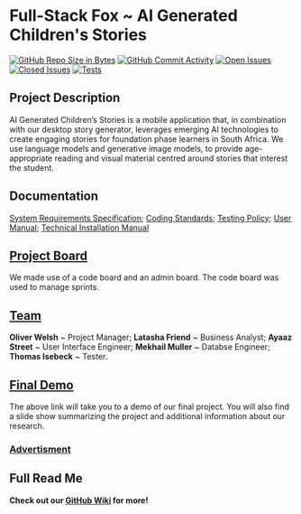 # Full-Stack Fox ~ AI Generated Children's Stories
[![GitHub Repo Size in Bytes](https://img.shields.io/github/languages/code-size/COS301-SE-2023/AI-Generated-Children-s-Stories)](https://github.com/COS301-SE-2023/AI-Generated-Children-s-Stories)
[![GitHub Commit Activity](https://img.shields.io/github/commit-activity/w/COS301-SE-2023/AI-Generated-Children-s-Stories)](https://github.com/COS301-SE-2023/AI-Generated-Children-s-Stories)
[![Open Issues](https://img.shields.io/github/issues/COS301-SE-2023/AI-Generated-Children-s-Stories.svg?style=flat-square)](https://github.com/COS301-SE-2023//AI-Generated-Children-s-Stories/issues)
[![Closed Issues](https://img.shields.io/github/issues-closed/COS301-SE-2023/AI-Generated-Children-s-Stories.svg?style=flat-square)](https://github.com/COS301-SE-2023//AI-Generated-Children-s-Stories/issues?q=is%3Aissue+is%3Aclosed)
[![Tests](https://github.com/COS301-SE-2023/AI-Generated-Children-s-Stories/actions/workflows/main.yml/badge.svg)](https://github.com/COS301-SE-2023/AI-Generated-Children-s-Stories/actions/workflows/main.yml)
## Project Description
AI Generated Children’s Stories is a mobile application that, in combination with our desktop story generator, leverages emerging AI technologies to create engaging stories for foundation phase learners in South Africa. We use language models and generative image models, to provide age-appropriate reading and visual material centred around stories that interest the student.
## Documentation
[System Requirements Specification](https://drive.google.com/file/d/1BcMoKytuD5j95lCxkVF_Z1PIgEmwF7Uz/view?usp=drive_link);  [Coding Standards](https://drive.google.com/file/d/1lxASkp7_slnptIFbi7Ir-C5KxIQUDD5D/view?usp=drive_link);  [Testing Policy](https://drive.google.com/file/d/1zHHwg4FeHpO4FP46XXSzxeOK_b0EQu9Q/view?usp=sharing);  [User Manual](https://drive.google.com/file/d/1dSMHtmRMmJmYnC7ZAgZvqRtoCoTzeXyo/view?usp=drive_link);  [Technical Installation Manual](https://drive.google.com/file/d/1Zx5pzX2fDGjAhmKxmkEyl8NHfwOFpM2K/view?usp=drive_link) 

## [Project Board](https://github.com/COS301-SE-2023/AI-Generated-Children-s-Stories/projects?query=is%3Aopen)
We made use of a code board and an admin board. The code board was used to manage sprints.
## [Team](https://github.com/COS301-SE-2023/AI-Generated-Children-s-Stories/wiki/Team-~Full-Stack-Fox#members) 
**Oliver Welsh** ~ Project Manager; **Latasha Friend** ~ Business Analyst; **Ayaaz Street** ~ User Interface Engineer; **Mekhail Muller** ~ Databse Engineer; **Thomas Isebeck** ~ Tester.
## [Final Demo](https://github.com/COS301-SE-2023/AI-Generated-Children-s-Stories/wiki/Final-Demo) 
 The above link will take you to a demo of our final project. You will also find a slide show summarizing the project and additional information about our research.
### [Advertisment](INSERT_TRAILER_LINK_HERE)
## Full Read Me
  **Check out our [GitHub Wiki](https://github.com/COS301-SE-2023/AI-Generated-Children-s-Stories/wiki) for more!**
